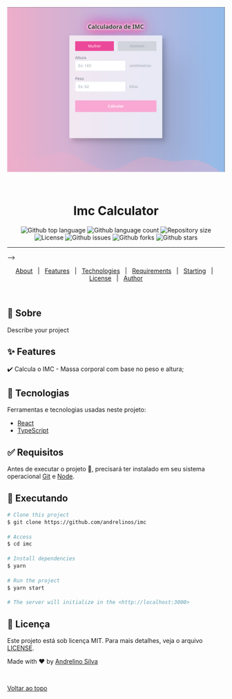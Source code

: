 <div align="center" id="top">
  <img src="./.github/screen01.png" alt="Imc Calculator" />

  &#xa0;

  <!-- <a href="https://imccalculator.netlify.app">Demo</a> -->
</div>

<h1 align="center">Imc Calculator</h1>

<p align="center">
  <img alt="Github top language" src="https://img.shields.io/github/languages/top/andrelinos/imc?color=56BEB8">

  <img alt="Github language count" src="https://img.shields.io/github/languages/count/andrelinos/imc?color=56BEB8">

  <img alt="Repository size" src="https://img.shields.io/github/repo-size/andrelinos/imc?color=56BEB8">

  <img alt="License" src="https://img.shields.io/github/license/andrelinos/imc?color=56BEB8">

  <img alt="Github issues" src="https://img.shields.io/github/issues/andrelinos/imc?color=56BEB8" />

  <img alt="Github forks" src="https://img.shields.io/github/forks/andrelinos/imc?color=56BEB8" />

  <img alt="Github stars" src="https://img.shields.io/github/stars/andrelinos/imc?color=56BEB8" />
</p>

<hr> -->

<p align="center">
  <a href="#dart-about">About</a> &#xa0; | &#xa0;
  <a href="#sparkles-features">Features</a> &#xa0; | &#xa0;
  <a href="#rocket-technologies">Technologies</a> &#xa0; | &#xa0;
  <a href="#white_check_mark-requirements">Requirements</a> &#xa0; | &#xa0;
  <a href="#checkered_flag-starting">Starting</a> &#xa0; | &#xa0;
  <a href="#memo-license">License</a> &#xa0; | &#xa0;
  <a href="https://github.com/andrelinos" target="_blank">Author</a>
</p>

<br>

## :dart: Sobre ##

Describe your project

## :sparkles: Features ##

:heavy_check_mark: Calcula o IMC - Massa corporal com base no peso e altura;

## :rocket: Tecnologias ##

Ferramentas e tecnologias usadas neste projeto:

- [React](https://pt-br.reactjs.org/)
- [TypeScript](https://www.typescriptlang.org/)

## :white_check_mark: Requisitos ##

Antes de executar o projeto :checkered_flag:, precisará ter instalado em seu sistema operacional [Git](https://git-scm.com) e [Node](https://nodejs.org/en/).

## :checkered_flag: Executando ##

```bash
# Clone this project
$ git clone https://github.com/andrelinos/imc

# Access
$ cd imc

# Install dependencies
$ yarn

# Run the project
$ yarn start

# The server will initialize in the <http://localhost:3000>
```

## :memo: Licença ##

Este projeto está sob licença MIT. Para mais detalhes, veja o arquivo [LICENSE](LICENSE.md).

Made with :heart: by <a href="https://github.com/andrelinos" target="_blank">Andrelino Silva</a>

&#xa0;

<a href="#top">Voltar ao topo</a>
